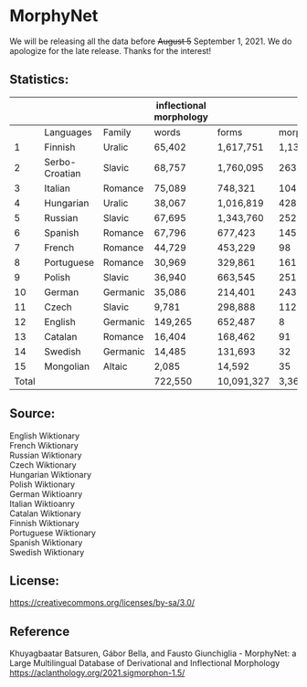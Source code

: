 # MorphyNet

We will be releasing all the data before ~~August 5~~ September 1, 2021. We do apologize for the late release. Thanks for the interest!

## Statistics:

|       |                |          | inflectional   morphology |            |           | derivational   morphology |         |           |            |
|-------|----------------|----------|---------------------------|------------|-----------|---------------------------|---------|-----------|------------|
|       | Languages      | Family   | words                     | forms      | morphemes | words                     | forms   | morphemes | total      |
| 1     | Finnish        | Uralic   | 65,402                    | 1,617,751  | 1,139     | 18,142                    | 36,843  | 446       | 1,654,594  |
| 2     | Serbo-Croatian | Slavic   | 68,757                    | 1,760,095  | 263       | 8,553                     | 4,916   | 429       | 1,765,011  |
| 3     | Italian        | Romance  | 75,089                    | 748,321    | 104       | 18,650                    | 58,848  | 749       | 807,169    |
| 4     | Hungarian      | Uralic   | 38,067                    | 1,016,819  | 428       | 14,566                    | 28,177  | 832       | 1,044,996  |
| 5     | Russian        | Slavic   | 67,695                    | 1,343,760  | 252       | 11,922                    | 93,039  | 575       | 1,436,799  |
| 6     | Spanish        | Romance  | 67,796                    | 677,423    | 145       | 9,159                     | 25,080  | 490       | 702,503    |
| 7     | French         | Romance  | 44,729                    | 453,229    | 98        | 12,473                    | 72,952  | 636       | 526,181    |
| 8     | Portuguese     | Romance  | 30,969                    | 329,861    | 161       | 6,076                     | 11,774  | 387       | 341,635    |
| 9     | Polish         | Slavic   | 36,940                    | 663,545    | 251       | 6,518                     | 58,711  | 405       | 722,256    |
| 10    | German         | Germanic | 35,086                    | 214,401    | 243       | 8,070                     | 13,175  | 465       | 227,576    |
| 11    | Czech          | Slavic   | 9,781                     | 298,888    | 112       | 4,875                     | 32,336  | 318       | 331,224    |
| 12    | English        | Germanic | 149,265                   | 652,487    | 8         | 67,412                    | 225,131 | 2,445     | 877,618    |
| 13    | Catalan        | Romance  | 16,404                    | 168,462    | 91        | 3,244                     | 8,018   | 220       | 176,480    |
| 14    | Swedish        | Germanic | 14,485                    | 131,693    | 32        | 2,190                     | 9,244   | 217       | 140,937    |
| 15    | Mongolian      | Altaic   | 2,085                     | 14,592     | 35        | 1,410                     | 1,629   | 229       | 16,221     |
| Total |                |          | 722,550                   | 10,091,327 | 3,362     | 193,260                   | 679,873 | 8,843     | 10,771,200 |

## Source:
English Wiktionary <br />
French Wiktionary <br />
Russian Wiktionary <br />
Czech Wiktionary <br />
Hungarian Wiktionary <br />
Polish Wiktionary <br />
German Wiktioanry <br />
Italian Wiktioanry <br />
Catalan Wiktionary <br />
Finnish Wiktionary <br />
Portuguese Wiktionary <br />
Spanish Wiktionary <br />
Swedish Wiktionary <br />


## License: 
https://creativecommons.org/licenses/by-sa/3.0/



## Reference
Khuyagbaatar Batsuren, Gábor Bella, and Fausto Giunchiglia - MorphyNet: a Large Multilingual Database of Derivational and Inflectional Morphology
https://aclanthology.org/2021.sigmorphon-1.5/
